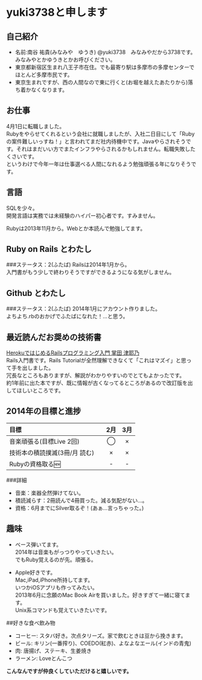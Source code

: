 # yuki3738と申します
## 自己紹介  
* 名前:南谷 祐貴(みなみや　ゆうき) @yuki3738　みなみやだから3738です。みなみやとかゆうきとかお呼びください。
* 東京都新宿区生まれ八王子市在住。でも最寄り駅は多摩市の多摩センターでほとんど多摩市民です。
* 東京生まれですが、西の人間なので東に行くと(お堀を越えたあたりから)落ち着かなくなります。

## お仕事
4月1日に転職しました。  
Rubyをやらせてくれるという会社に就職しましたが、入社二日目にして「Rubyの案件難しいっすね！」と言われてまだ社内待機中です。Javaやらされそうです。それはまだいい方でまたインフラやらされるかもしれません。転職失敗したくさいです。  
というわけで今年一年は仕事選べる人間になれるよう勉強頑張る年になりそうです。

## 言語
SQLを少々。  
開発言語は実務では未経験のハイパー初心者です。すみません。  

Rubyは2013年11月から。Webとか本読んで勉強してます。  

## Ruby on Rails とわたし
###ステータス：2(ふたば)
Railsは2014年1月から。  
入門書がもう少しで終わりそうですができるようになる気がしません。

## Github とわたし
###ステータス：2(ふたば)
2014年1月にアカウント作りました。  
よちよち.rbのおかげでふたばになれた！…と思う。

## 最近読んだお奨めの技術書
[HerokuではじめるRailsプ​ログラミング入門 掌田 津耶乃](http://www.amazon.co.jp/dp/4797371838)  
Rails入門書です。Rails Tutorialが全然理解できなくて「これはマズイ」と思って手を出しました。  
冗長なところもありますが、解説がわかりやすいのでとてもよかったです。  
約1年前に出た本ですが、既に情報が古くなってるところがあるので改訂版を出してほしいところです。

## 2014年の目標と進捗
|            目標           | 2月 | 3月 |
|:-------------------------|:---:|:---:|
|音楽頑張る(目標Live 2回)		|  ◯  |  ×  |
|技術本の積読撲滅(3冊/月 読む)　|  ×  |  ×  |
|Rubyの資格取る:new:			|  -  |  -  |

###詳細
* 音楽：楽器全然弾けてない。
* 積読減らす：2冊読んで4冊買った。減る気配がない…。
* 資格：6月までにSilver取るぞ！(あぁ…言っちゃった。)

## 趣味
* ベース弾いてます。  
2014年は音楽もがっつりやっていきたい。  
でもRuby覚えるのが先。頑張る。

* Apple好きです。  
Mac,iPad,iPhone所持してます。  
いつかiOSアプリも作ってみたい。  
2013年6月に念願のMac Book Airを買いました。好きすぎて一緒に寝てます。  
Unix系コマンドも覚えていきたいです。

##好きな食べ飲み物
* コーヒー: スタバ好き。次点タリーズ。家で飲むときは豆から挽きます。
* ビール:   キリン(一番搾り)、COEDO(紅赤)、よなよなエール(インドの青鬼)
* 肉:       唐揚げ、ステーキ、生姜焼き
* ラーメン: Loveとんこつ


**こんなんですが仲良くしていただけると嬉しいです。**